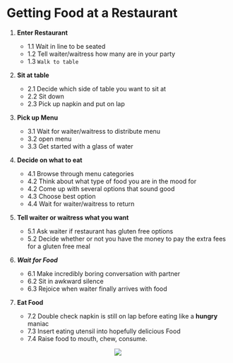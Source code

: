 # Getting Food at a Restaurant

1. **Enter Restaurant**
    - 1.1 Wait in line to be seated
    - 1.2 Tell waiter/waitress how many are in your party
    - 1.3 `Walk to table`

1. **Sit at table**
    - 2.1 Decide which side of table you want to sit at
    - 2.2 Sit down
    - 2.3 Pick up napkin and put on lap

1. **Pick up Menu**
    - 3.1 Wait for waiter/waitress to distribute menu
    - 3.2 open menu
    - 3.3 Get started with a glass of water

1. **Decide on what to eat**
    - 4.1 Browse through menu categories
    - 4.2 Think about what type of food you are in the mood for
    - 4.2 Come up with several options that sound good
    - 4.3 Choose best option
    - 4.4 Wait for waiter/waitress to return

1. **Tell waiter or waitress what you want**
    - 5.1 Ask waiter if restaurant has gluten free options
    - 5.2 Decide whether or not you have the money to pay the extra fees for a gluten free meal

1. **_Wait for Food_**
    - 6.1 Make incredibly boring conversation with partner
    - 6.2 Sit in awkward silence
    - 6.3 Rejoice when waiter finally arrives with food

1. **Eat Food**
    - 7.2 Double check napkin is still on lap before eating like a **hungry** maniac
    - 7.3 Insert eating utensil into hopefully delicious Food
    - 7.4 Raise food to mouth, chew, consume.

<p align="center">
  <img src="https://encrypted-tbn0.gstatic.com/images?q=tbn:ANd9GcTQ5cIwlcr31GRr6xfQ5R1v8ExZwkpw9dmDTBLTja-djgqH93Gw0g">
</p>
